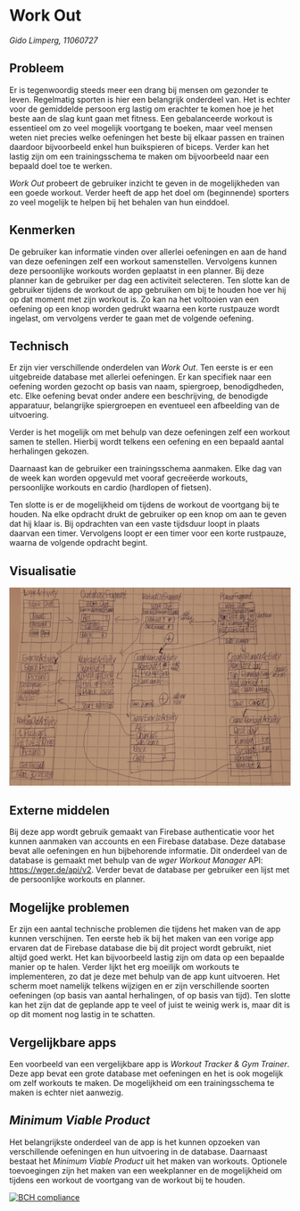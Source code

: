 # Work Out
*Gido Limperg, 11060727*

## Probleem
Er is tegenwoordig steeds meer een drang bij mensen om gezonder te leven.
Regelmatig sporten is hier een belangrijk onderdeel van.
Het is echter voor de gemiddelde persoon erg lastig om erachter te komen
hoe je het beste aan de slag kunt gaan met fitness.
Een gebalanceerde workout is essentieel om zo veel mogelijk voortgang te boeken,
maar veel mensen weten niet precies welke oefeningen het beste bij elkaar passen
en trainen daardoor bijvoorbeeld enkel hun buikspieren of biceps.
Verder kan het lastig zijn om een trainingsschema te maken om bijvoorbeeld
naar een bepaald doel toe te werken.

*Work Out* probeert de gebruiker inzicht te geven in de mogelijkheden
van een goede workout. Verder heeft de app het doel om (beginnende)
sporters zo veel mogelijk te helpen bij het behalen van hun einddoel.

## Kenmerken
De gebruiker kan informatie vinden over allerlei oefeningen
en aan de hand van deze oefeningen zelf een workout samenstellen.
Vervolgens kunnen deze persoonlijke workouts worden geplaatst in een planner.
Bij deze planner kan de gebruiker per dag een activiteit selecteren.
Ten slotte kan de gebruiker tijdens de workout de app gebruiken om
bij te houden hoe ver hij op dat moment met zijn workout is.
Zo kan na het voltooien van een oefening op een knop worden gedrukt
waarna een korte rustpauze wordt ingelast, om vervolgens verder te gaan
met de volgende oefening.

## Technisch
Er zijn vier verschillende onderdelen van *Work Out*.
Ten eerste is er een uitgebreide database met allerlei oefeningen.
Er kan specifiek naar een oefening worden gezocht op basis van naam,
spiergroep, benodigdheden, etc.
Elke oefening bevat onder andere een beschrijving,
de benodigde apparatuur, belangrijke spiergroepen en eventueel
een afbeelding van de uitvoering.

Verder is het mogelijk om met behulp van deze oefeningen
zelf een workout samen te stellen. Hierbij wordt telkens een oefening en
een bepaald aantal herhalingen gekozen.

Daarnaast kan de gebruiker een trainingsschema aanmaken.
Elke dag van de week kan worden opgevuld met vooraf gecreëerde workouts,
persoonlijke workouts en cardio (hardlopen of fietsen).

Ten slotte is er de mogelijkheid om tijdens de workout de voortgang bij te houden.
Na elke opdracht drukt de gebruiker op een knop om aan te geven dat hij klaar is.
Bij opdrachten van een vaste tijdsduur loopt in plaats daarvan een timer.
Vervolgens loopt er een timer voor een korte rustpauze,
waarna de volgende opdracht begint.

## Visualisatie

![](doc/design.jpg)


## Externe middelen
Bij deze app wordt gebruik gemaakt van Firebase authenticatie voor het kunnen
aanmaken van accounts en een Firebase database.
Deze database bevat alle oefeningen en hun bijbehorende informatie.
Dit onderdeel van de database is gemaakt met behulp van de *wger Workout Manager* API:
https://wger.de/api/v2.
Verder bevat de database per gebruiker een lijst met de persoonlijke workouts en planner.

## Mogelijke problemen
Er zijn een aantal technische problemen die tijdens het maken van de app kunnen verschijnen.
Ten eerste heb ik bij het maken van een vorige app ervaren dat de Firebase database die bij dit project wordt gebruikt, niet altijd goed werkt. Het kan bijvoorbeeld lastig zijn om data op een bepaalde manier op te halen.
Verder lijkt het erg moeilijk om workouts te implementeren, zo dat je deze met behulp van de app kunt uitvoeren. Het scherm moet namelijk telkens wijzigen en er zijn verschillende soorten oefeningen (op basis van aantal herhalingen, of op basis van tijd).
Ten slotte kan het zijn dat de geplande app te veel of juist te weinig werk is, maar dit is op dit moment nog lastig in te schatten.

## Vergelijkbare apps
Een voorbeeld van een vergelijkbare app is *Workout Tracker & Gym Trainer*.
Deze app bevat een grote database met oefeningen en het is ook mogelijk
om zelf workouts te maken. De mogelijkheid om een trainingsschema te maken
is echter niet aanwezig.

## *Minimum Viable Product*
Het belangrijkste onderdeel van de app is het kunnen opzoeken van verschillende
oefeningen en hun uitvoering in de database. Daarnaast bestaat het
*Minimum Viable Product* uit het maken van workouts.
Optionele toevoegingen zijn het maken van een weekplanner en de mogelijkheid
om tijdens een workout de voortgang van de workout bij te houden.

[![BCH compliance](https://bettercodehub.com/edge/badge/glimperg/Work-Out?branch=master)](https://bettercodehub.com/)
